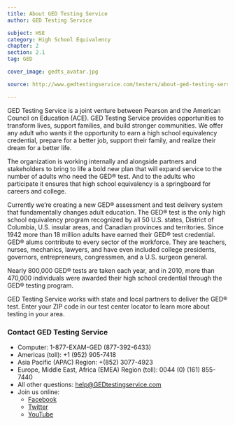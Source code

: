```yaml
---
title: About GED Testing Service
author: GED Testing Service

subject: HSE
category: High School Equivalency
chapter: 2
section: 2.1
tag: GED

cover_image: gedts_avatar.jpg

source: http://www.gedtestingservice.com/testers/about-ged-testing-service-test-taker

---
```

GED Testing Service is a joint venture between Pearson and the American Council on Education (ACE). GED Testing Service provides opportunities to transform lives, support families, and build stronger communities. We offer any adult who wants it the opportunity to earn a high school equivalency credential, prepare for a better job, support their family, and realize their dream for a better life.

The organization is working internally and alongside partners and stakeholders to bring to life a bold new plan that will expand service to the number of adults who need the GED&reg; test. And to the adults who participate it ensures that high school equivalency is a springboard for careers and college.

Currently we’re creating a new GED&reg; assessment and test delivery system that fundamentally changes adult education. The GED&reg; test is the only high school equivalency program recognized by all 50 U.S. states, District of Columbia, U.S. insular areas, and Canadian provinces and territories. Since 1942 more than 18 million adults have earned their GED&reg; test credential. GED&reg; alums contribute to every sector of the workforce. They are teachers, nurses, mechanics, lawyers, and have even included college presidents, governors, entrepreneurs, congressmen, and a U.S. surgeon general.

Nearly 800,000 GED&reg; tests are taken each year, and in 2010, more than 470,000 individuals were awarded their high school credential through the GED&reg; testing program.

GED Testing Service works with state and local partners to deliver the GED&reg; test. Enter your ZIP code in our test center locator to learn more about testing in your area.


### Contact GED Testing Service

  * Computer: 1-877-EXAM-GED (877-392-6433)
  * Americas (toll): +1 (952) 905-7418
  * Asia Pacific (APAC) Region: +(852) 3077-4923
  * Europe, Middle East, Africa (EMEA) Region (toll): 0044 (0) (161) 855-7440
  * All other questions: help@GEDtestingservice.com
  * Join us online:
    * [Facebook](http://www.facebook.com/GEDTesting)
    * [Twitter](https://twitter.com/#!/GEDTesting)
    * [YouTube](http://www.youtube.com/user/GEDTestingService)
